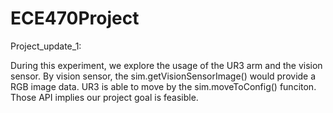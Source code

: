 # ECE470Project

Project_update_1:

During this experiment, we explore the usage of the UR3 arm and the vision sensor. By vision sensor, the sim.getVisionSensorImage() would provide a RGB image data. UR3 is able to move by the sim.moveToConfig() funciton. Those API implies our project goal is feasible. 
